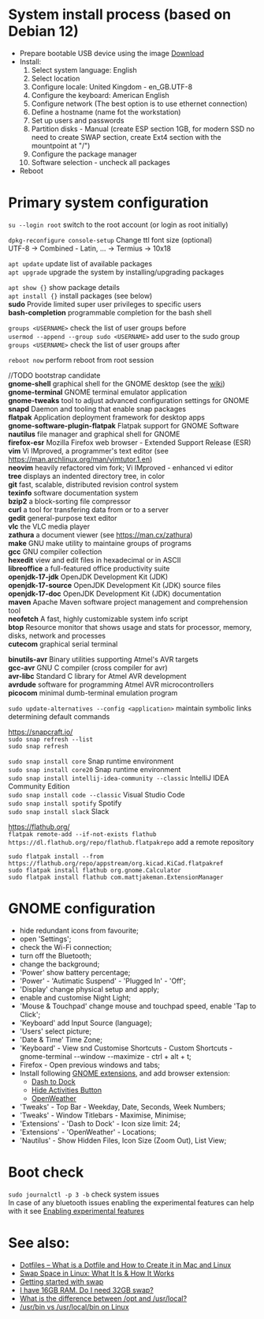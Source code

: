 # System install process (based on Debian 12)  
- Prepare bootable USB device using the image [Download](https://cdimage.debian.org/debian-cd/current/amd64/iso-dvd/)  
- Install:
  1. Select system language: English
  2. Select location
  3. Configure locale: United Kingdom - en_GB.UTF-8
  4. Configure the keyboard: American English
  5. Configure network (The best option is to use ethernet connection)
  6. Define a hostname (name fot the workstation)
  7. Set up users and passwords
  8. Partition disks - Manual (create ESP section 1GB, for modern SSD no need to create SWAP section, create Ext4 section with the mountpoint at "/")
  9. Configure the package manager
  10. Software selection - uncheck all packages  
- Reboot

# Primary system configuration
`su --login root` switch to the root account (or login as root initially)  

`dpkg-reconfigure console-setup` Change ttl font size (optional)  
UTF-8 -> Combined - Latin, ... -> Termius -> 10x18  

`apt update` update list of available packages  
`apt upgrade` upgrade the system by installing/upgrading packages  

`apt show {}` show package details  
`apt install {}` install packages (see below)  
**sudo** Provide limited super user privileges to specific users  
**bash-completion** programmable completion for the bash shell  

`groups <USERNAME>` check the list of user groups before  
`usermod --append --group sudo <USERNAME>` add user to the sudo group  
`groups <USERNAME>` check the list of user groups after  

`reboot now` perform reboot from root session  

//TODO bootstrap candidate  
**gnome-shell** graphical shell for the GNOME desktop (see the [wiki](https://wiki.debian.org/ru/Gnome))  
**gnome-terminal** GNOME terminal emulator application  
**gnome-tweaks** tool to adjust advanced configuration settings for GNOME  
**snapd** Daemon and tooling that enable snap packages  
**flatpak** Application deployment framework for desktop apps  
**gnome-software-plugin-flatpak** Flatpak support for GNOME Software  
**nautilus** file manager and graphical shell for GNOME  
**firefox-esr** Mozilla Firefox web browser - Extended Support Release (ESR)  
**vim** Vi IMproved, a programmer's text editor (see https://man.archlinux.org/man/vimtutor.1.en)  
**neovim** heavily refactored vim fork; Vi IMproved - enhanced vi editor  
**tree** displays an indented directory tree, in color  
**git** fast, scalable, distributed revision control system  
**texinfo** software documentation system  
**bzip2** a block-sorting file compressor  
**curl** a tool for transfering data from or to a server  
**gedit** general-purpose text editor  
**vlc** the VLC media player  
**zathura** a document viewer (see https://man.cx/zathura)  
**make** GNU make utility to maintaine groups of programs  
**gcc** GNU compiler collection  
**hexedit** view and edit files in hexadecimal or in ASCII  
**libreoffice** a full-featured office productivity suite  
**openjdk-17-jdk** OpenJDK Development Kit (JDK)  
**openjdk-17-source** OpenJDK Development Kit (JDK) source files  
**openjdk-17-doc** OpenJDK Development Kit (JDK) documentation  
**maven** Apache Maven software project management and comprehension tool  
**neofetch** A fast, highly customizable system info script  
**btop** Resource monitor that shows usage and stats for processor, memory, disks, network and processes  
**cutecom** graphical serial terminal  

**binutils-avr** Binary utilities supporting Atmel's AVR targets  
**gcc-avr** GNU C compiler (cross compiler for avr)  
**avr-libc** Standard C library for Atmel AVR development  
**avrdude** software for programming Atmel AVR microcontrollers  
**picocom** minimal dumb-terminal emulation program  

`sudo update-alternatives --config <application>` maintain symbolic links determining default commands  

https://snapcraft.io/  
`sudo snap refresh --list`  
`sudo snap refresh`  

`sudo snap install core` Snap runtime environment  
`sudo snap install core20` Snap runtime environment  
`sudo snap install intellij-idea-community --classic` IntelliJ IDEA Community Edition  
`sudo snap install code --classic` Visual Studio Code  
`sudo snap install spotify` Spotify  
`sudo snap install slack` Slack  

https://flathub.org/  
`flatpak remote-add --if-not-exists flathub https://dl.flathub.org/repo/flathub.flatpakrepo` add a remote repository  

`sudo flatpak install --from https://flathub.org/repo/appstream/org.kicad.KiCad.flatpakref`  
`sudo flatpak install flathub org.gnome.Calculator`  
`sudo flatpak install flathub com.mattjakeman.ExtensionManager`  

# GNOME configuration  
- hide redundant icons from favourite;  
- open 'Settings';  
- check the Wi-Fi connection;  
- turn off the Bluetooth;  
- change the background;
- 'Power' show battery percentage;
- 'Power' - 'Autimatic Suspend' - 'Plugged In' - 'Off';  
- 'Display' change physical setup and apply;  
- enable and customise Night Light;  
- 'Mouse & Touchpad' change mouse and touchpad speed, enable 'Tap to Click';  
- 'Keyboard' add Input Source (language);
- 'Users' select picture;
- 'Date & Time' Time Zone;
- 'Keyboard' - View snd Customise Shortcuts - Custom Shortcuts - gnome-terminal --window --maximize - ctrl + alt + t;  
- Firefox - Open previous windows and tabs;
- Install following [GNOME extensions](https://extensions.gnome.org/), and add browser extension:  
  - [Dash to Dock](https://extensions.gnome.org/extension/307/dash-to-dock/)  
  - [Hide Activities Button](https://extensions.gnome.org/extension/744/hide-activities-button/)  
  - [OpenWeather](https://extensions.gnome.org/extension/750/openweather/)  
- 'Tweaks' - Top Bar - Weekday, Date, Seconds, Week Numbers;
- 'Tweaks' - Window Titlebars - Maximise, Minimise;
- 'Extensions' - 'Dash to Dock' - Icon size limit: 24;
- 'Extensions' - 'OpenWeather' - Locations;
- 'Nautilus' - Show Hidden Files, Icon Size (Zoom Out), List View;

# Boot check  
`sudo journalctl -p 3 -b` check system issues  
In case of any bluetooth issues enabling the experimental features can help with it see [Enabling experimental features](https://wiki.archlinux.org/title/Bluetooth#Enabling_experimental_features)  

# See also:  
- [Dotfiles – What is a Dotfile and How to Create it in Mac and Linux](https://www.freecodecamp.org/news/dotfiles-what-is-a-dot-file-and-how-to-create-it-in-mac-and-linux/)  
- [Swap Space in Linux: What It Is & How It Works](https://phoenixnap.com/kb/swap-space)
- [Getting started with swap](https://docs.redhat.com/en/documentation/red_hat_enterprise_linux/8/html/managing_storage_devices/getting-started-with-swap_managing-storage-devices#overview-of-swap-space_getting-started-with-swap)
- [I have 16GB RAM. Do I need 32GB swap?](https://askubuntu.com/questions/49109/i-have-16gb-ram-do-i-need-32gb-swap)
- [What is the difference between /opt and /usr/local?](https://unix.stackexchange.com/questions/11544/what-is-the-difference-between-opt-and-usr-local)
- [/usr/bin vs /usr/local/bin on Linux](https://unix.stackexchange.com/questions/8656/usr-bin-vs-usr-local-bin-on-linux)
